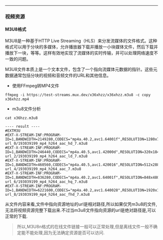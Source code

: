 
<article-title title="多媒体资源"></article-title>

<article-meta created="2023年10月24日" updated="2023年10月24日"></article-meta>

---

### 视频资源

#### M3U8格式
M3U8是一种基于HTTP Live Streaming（HLS）来分发流媒体的文件格式。这种格式可以用于分块的多媒体，允许播放器下载并播放一小块媒体文件，然后下载并播放下一块，等等。这样有效地实现了流媒体的实时传输，并可以处理网络速度不一致的问题。

M3U8文件本质上是一个文本文件，包含了一个指向流媒体元数据的指针。这些元数据通常包括分块的视频和音频文件的URL和其他信息。

* 使用FFmpeg转MP4文件
```shell
ffmpeg -i https://test-streams.mux.dev/x36xhzz/x36xhzz.m3u8 -c copy x36xhzz.mp4
```

* m3u8文件分析
```shell
cat x36hzz.m3u8

---- result ----
#EXTM3U
#EXT-X-STREAM-INF:PROGRAM-ID=1,BANDWIDTH=2149280,CODECS="mp4a.40.2,avc1.64001f",RESOLUTION=1280x720,NAME="720"
url_0/193039199_mp4_h264_aac_hd_7.m3u8
#EXT-X-STREAM-INF:PROGRAM-ID=1,BANDWIDTH=246440,CODECS="mp4a.40.5,avc1.42000d",RESOLUTION=320x184,NAME="240"
url_2/193039199_mp4_h264_aac_ld_7.m3u8
#EXT-X-STREAM-INF:PROGRAM-ID=1,BANDWIDTH=460560,CODECS="mp4a.40.5,avc1.420016",RESOLUTION=512x288,NAME="380"
url_4/193039199_mp4_h264_aac_7.m3u8
#EXT-X-STREAM-INF:PROGRAM-ID=1,BANDWIDTH=836280,CODECS="mp4a.40.2,avc1.64001f",RESOLUTION=848x480,NAME="480"
url_6/193039199_mp4_h264_aac_hq_7.m3u8
#EXT-X-STREAM-INF:PROGRAM-ID=1,BANDWIDTH=6221600,CODECS="mp4a.40.2,avc1.640028",RESOLUTION=1920x1080,NAME="1080"
url_8/193039199_mp4_h264_aac_fhd_7.m3u8
```
从文件内容来看,文件中指向资源地址的url是相对路径,所以如果仅凭m3u8的文件,无法将视频资源完整下载出来.不过当m3u8文件指向资源的url是绝对路径是,可以正常的下载.
> 所以,M3U8n格式的在线文件链接一般可以正常处理,但是离线文件一般不确定能不能处理,因为无法确定资源是否可以访问.